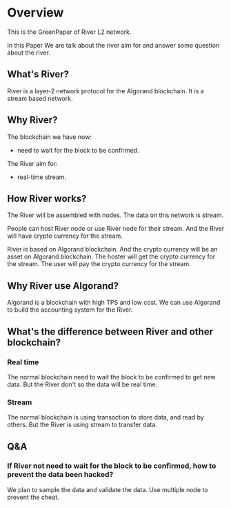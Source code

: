 # Overview
This is the GreenPaper of River L2 network.

In this Paper We are talk about the river aim for and answer some question about the river.
## What's River?

River is a layer-2 network protocol for the Algorand blockchain. It is a stream based network.

## Why River?
The blockchain we have now:
- need to wait for the block to be confirmed.

The River aim for:
- real-time stream.

## How River works?
The River will be assembled with nodes. The data on this network is stream.

People can host River node or use River node for their stream. And the River will have crypto currency for the stream.

River is based on Algorand blockchain. And the crypto currency will be an asset on Algorand blockchain. The hoster will get the crypto currency for the stream. The user will pay the crypto currency for the stream.

## Why River use Algorand?
Algorand is a blockchain with high TPS and low cost. We can use Algorand to build the accounting system for the River.
## What's the difference between River and other blockchain?
### Real time
The normal blockchain need to wait the block to be confirmed to get new data. But the River don't so the data will be real time.

### Stream
The normal blockchain is using transaction to store data, and read by others. But the River is using stream to transfer data.

## Q&A
### If River not need to wait for the block to be confirmed, how to prevent the data been hacked?

We plan to sample the data and validate the data. Use multiple node to prevent the cheat.